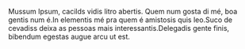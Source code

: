 Mussum Ipsum, cacilds vidis litro abertis. Quem num gosta di mé, boa gentis num é.In elementis mé pra quem é amistosis quis leo.Suco de cevadiss deixa as pessoas mais interessantis.Delegadis gente finis, bibendum egestas augue arcu ut est.